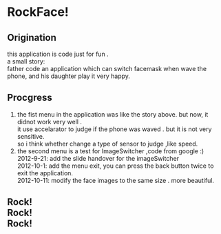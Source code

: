 <h1>RockFace!</h1>

<h2>Origination</h2>
this application is code just for fun . <br/>
a small story:<br/>
	father code an application which can switch facemask when wave the phone, and his daughter play it very happy.<br/> 

<h2>Procgress</h2>
<ol>
<li>
the fist menu in the application was like the story above. but now, it didnot work very well .<br/>
it use accelarator to judge if the phone was waved . but it is not very sensitive.<br/>
so i think whether change a type of sensor to judge ,like speed.<br/>
</li>
<li>
the second menu is a test for ImageSwitcher ,code from google :)<br/>
2012-9-21: add the slide handover for the imageSwitcher<br/>
2012-10-1: add the menu exit, you can press the back button twice to exit the application.<br/>
2012-10-11: modify the face images to the same size . more beautiful.
</li>
</ol>
<h2>
Rock!<br/>
Rock!<br/>
Rock!<br/>
</h2>
